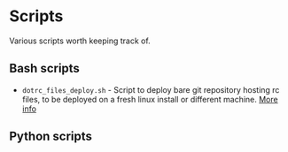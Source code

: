 # Scripts
Various scripts worth keeping track of.

## Bash scripts

* `dotrc_files_deploy.sh` - Script to deploy bare git repository
hosting rc files, to be deployed on a fresh linux install or different machine.
[More info](https://developer.atlassian.com/blog/2016/02/best-way-to-store-dotfiles-git-bare-repo/)

## Python scripts

